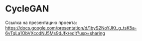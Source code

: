 # CycleGAN
Ссылка на презентацию проекта: https://docs.google.com/presentation/d/1byS2NoYJKt_g_tsK5a-6vTqLa1ObVXcodNJ5Ms9dJfk/edit?usp=sharing  
